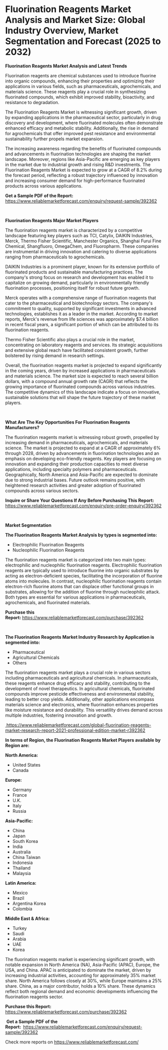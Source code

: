 <p><h1>Fluorination Reagents Market Analysis and Market Size: Global Industry Overview, Market Segmentation and Forecast (2025 to 2032)</h1></p><p><strong>Fluorination Reagents Market Analysis and Latest Trends</strong></p>
<p><p>Fluorination reagents are chemical substances used to introduce fluorine into organic compounds, enhancing their properties and optimizing their applications in various fields, such as pharmaceuticals, agrochemicals, and materials science. These reagents play a crucial role in synthesizing fluorinated compounds, which exhibit improved stability, bioactivity, and resistance to degradation.</p><p>The Fluorination Reagents Market is witnessing significant growth, driven by expanding applications in the pharmaceutical sector, particularly in drug discovery and development, where fluorinated molecules often demonstrate enhanced efficacy and metabolic stability. Additionally, the rise in demand for agrochemicals that offer improved pest resistance and environmental sustainability further propels market expansion.</p><p>The increasing awareness regarding the benefits of fluorinated compounds and advancements in fluorination technologies are shaping the market landscape. Moreover, regions like Asia-Pacific are emerging as key players in the market due to industrial growth and rising R&D investments. The Fluorination Reagents Market is expected to grow at a CAGR of 8.2% during the forecast period, reflecting a robust trajectory influenced by innovation and increasing consumer demand for high-performance fluorinated products across various applications.</p></p>
<p><strong>Get a Sample PDF of the Report:&nbsp;</strong> <a href="https://www.reliablemarketforecast.com/enquiry/request-sample/392362?utm_campaign=2721&utm_medium=2&utm_source=Github&utm_content=ia&utm_term=29032025&utm_id=fluorination-reagents">https://www.reliablemarketforecast.com/enquiry/request-sample/392362</a></p>
<p>&nbsp;</p>
<p><strong>Fluorination Reagents Major Market Players</strong></p>
<p><p>The fluorination reagents market is characterized by a competitive landscape featuring key players such as TCI, Catylix, DAIKIN Industries, Merck, Thermo Fisher Scientific, Manchester Organics, Shanghai Furui Fine Chemical, Shangfluoro, OmegaChem, and Fluoropharm. These companies are instrumental in driving innovation and catering to diverse applications ranging from pharmaceuticals to agrochemicals.</p><p>DAIKIN Industries is a prominent player, known for its extensive portfolio of fluorinated products and sustainable manufacturing practices. The company's strong focus on research and development has enabled it to capitalize on growing demand, particularly in environmentally friendly fluorination processes, positioning itself for robust future growth.</p><p>Merck operates with a comprehensive range of fluorination reagents that cater to the pharmaceutical and biotechnology sectors. The company's commitment to quality, supported by significant investments in advanced technologies, establishes it as a leader in the market. According to market reports, Merck's revenue from life sciences was approximately $7.4 billion in recent fiscal years, a significant portion of which can be attributed to its fluorination reagents.</p><p>Thermo Fisher Scientific also plays a crucial role in the market, concentrating on laboratory reagents and services. Its strategic acquisitions and extensive global reach have facilitated consistent growth, further bolstered by rising demand in research settings.</p><p>Overall, the fluorination reagents market is projected to expand significantly in the coming years, driven by increased applications in pharmaceuticals and materials science. The market size is expected to reach several billion dollars, with a compound annual growth rate (CAGR) that reflects the growing importance of fluorinated compounds across various industries. The competitive dynamics of this landscape indicate a focus on innovative, sustainable solutions that will shape the future trajectory of these market players.</p></p>
<p>&nbsp;</p>
<p><strong>What Are The Key Opportunities For Fluorination Reagents Manufacturers?</strong></p>
<p><p>The fluorination reagents market is witnessing robust growth, propelled by increasing demand in pharmaceuticals, agrochemicals, and materials science. The market is projected to expand at a CAGR of approximately 6% through 2028, driven by advancements in fluorination technologies and an emphasis on developing eco-friendly reagents. Key players are focusing on innovation and expanding their production capacities to meet diverse applications, including specialty polymers and pharmaceuticals. Geographically, North America and Asia-Pacific are expected to dominate due to strong industrial bases. Future outlook remains positive, with heightened research activities and greater adoption of fluorinated compounds across various sectors.</p></p>
<p><strong>Inquire or Share Your Questions If Any Before Purchasing This Report:</strong> <a href="https://www.reliablemarketforecast.com/enquiry/pre-order-enquiry/392362?utm_campaign=2721&utm_medium=2&utm_source=Github&utm_content=ia&utm_term=29032025&utm_id=fluorination-reagents">https://www.reliablemarketforecast.com/enquiry/pre-order-enquiry/392362</a></p>
<p>&nbsp;</p>
<p><strong>Market Segmentation</strong></p>
<p><strong>The Fluorination Reagents Market Analysis by types is segmented into:</strong></p>
<p><ul><li>Electrophilic Fluorination Reagents</li><li>Nucleophilic Fluorination Reagents</li></ul></p>
<p><p>The fluorination reagents market is categorized into two main types: electrophilic and nucleophilic fluorination reagents. Electrophilic fluorination reagents are typically used to introduce fluorine into organic substrates by acting as electron-deficient species, facilitating the incorporation of fluorine atoms into molecules. In contrast, nucleophilic fluorination reagents contain electron-rich fluorine atoms that can displace other functional groups in substrates, allowing for the addition of fluorine through nucleophilic attack. Both types are essential for various applications in pharmaceuticals, agrochemicals, and fluorinated materials.</p></p>
<p><strong>Purchase this Report:&nbsp;</strong><a href="https://www.reliablemarketforecast.com/purchase/392362?utm_campaign=2721&utm_medium=2&utm_source=Github&utm_content=ia&utm_term=29032025&utm_id=fluorination-reagents">https://www.reliablemarketforecast.com/purchase/392362</a></p>
<p>&nbsp;</p>
<p><strong>The Fluorination Reagents Market Industry Research by Application is segmented into:</strong></p>
<p><ul><li>Pharmaceutical</li><li>Agricultural Chemicals</li><li>Others</li></ul></p>
<p><p>The fluorination reagents market plays a crucial role in various sectors including pharmaceuticals and agricultural chemicals. In pharmaceuticals, these reagents enhance drug efficacy and stability, contributing to the development of novel therapeutics. In agricultural chemicals, fluorinated compounds improve pesticide effectiveness and environmental stability, leading to better crop yields. Additionally, other applications encompass materials science and electronics, where fluorination enhances properties like moisture resistance and durability. This versatility drives demand across multiple industries, fostering innovation and growth.</p></p>
<p><a href="https://www.reliablemarketforecast.com/global-fluorination-reagents-market-research-report-2021-professional-edition-market-r392362?utm_campaign=2721&utm_medium=2&utm_source=Github&utm_content=ia&utm_term=29032025&utm_id=fluorination-reagents">&nbsp;https://www.reliablemarketforecast.com/global-fluorination-reagents-market-research-report-2021-professional-edition-market-r392362</a></p>
<p><strong>In terms of Region, the Fluorination Reagents Market Players available by Region are:</strong></p>
<p>
    <p> <strong> North America: </strong>
        <ul>
            <li>United States</li>
            <li>Canada</li>
        </ul>
        </p> 
    <p> <strong> Europe: </strong>
        <ul>
            <li>Germany</li>
            <li>France</li>
            <li>U.K.</li>
            <li>Italy</li>
            <li>Russia</li>
        </ul>
        </p> 
    <p> <strong> Asia-Pacific: </strong>
        <ul>
            <li>China</li>
            <li>Japan</li>
            <li>South Korea</li>
            <li>India</li>
            <li>Australia</li>
            <li>China Taiwan</li>
            <li>Indonesia</li>
            <li>Thailand</li>
            <li>Malaysia</li>
        </ul>
        </p> 
    <p> <strong> Latin America: </strong>
        <ul>
            <li>Mexico</li>
            <li>Brazil</li>
            <li>Argentina Korea</li>
            <li>Colombia</li>
        </ul>
        </p> 
    <p> <strong> Middle East & Africa: </strong>
        <ul>
            <li>Turkey</li>
            <li>Saudi</li>
            <li>Arabia</li>
            <li>UAE</li>
            <li>Korea</li>
        </ul>
    </p>
    </p>
<p><p>The fluorination reagents market is experiencing significant growth, with notable expansion in North America (NA), Asia-Pacific (APAC), Europe, the USA, and China. APAC is anticipated to dominate the market, driven by increasing industrial activities, accounting for approximately 35% market share. North America follows closely at 30%, while Europe maintains a 25% share. China, as a major contributor, holds a 10% share. These dynamics reflect both regional demand and economic developments influencing the fluorination reagents sector.</p></p>
<p><strong>Purchase this Report: </strong><a href="https://www.reliablemarketforecast.com/purchase/392362?utm_campaign=2721&utm_medium=2&utm_source=Github&utm_content=ia&utm_term=29032025&utm_id=fluorination-reagents">https://www.reliablemarketforecast.com/purchase/392362</a></p>
<p>&nbsp;<strong>Get a Sample PDF of the Report:&nbsp;&nbsp;</strong><a href="https://www.reliablemarketforecast.com/enquiry/request-sample/392362?utm_campaign=2721&utm_medium=2&utm_source=Github&utm_content=ia&utm_term=29032025&utm_id=fluorination-reagents">https://www.reliablemarketforecast.com/enquiry/request-sample/392362</a></p>
<p><strong></strong></p>
<p>Check more reports on <a href="https://www.reliablemarketforecast.com/?utm_campaign=2721&utm_medium=2&utm_source=Github&utm_content=ia&utm_term=29032025&utm_id=fluorination-reagents">https://www.reliablemarketforecast.com/</a></p>